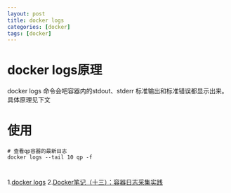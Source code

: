 ```yaml
---
layout: post 
title: docker logs
categories: [docker]
tags: [docker]
---
```


# docker logs原理
docker logs 
命令会吧容器内的stdout、stderr 标准输出和标准错误都显示出来。具体原理见下文

# 使用
```shell
# 查看qp容器的最新日志
docker logs --tail 10 qp -f
```

#
1.[docker logs](https://blog.csdn.net/liuxiao723846/article/details/121864929)
2.[Docker笔记（十三）：容器日志采集实践](https://juejin.cn/post/6844904113528897549)